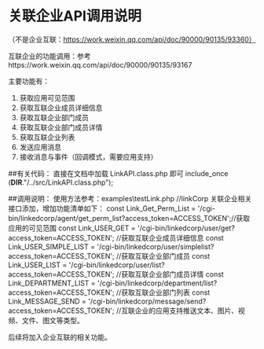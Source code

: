 # 关联企业API调用说明
（不是企业互联：https://work.weixin.qq.com/api/doc/90000/90135/93360）

互联企业的功能调用：参考https://work.weixin.qq.com/api/doc/90000/90135/93167

主要功能有：
1. 获取应用可见范围
1. 获取互联企业成员详细信息
1. 获取互联企业部门成员
1. 获取互联企业部门成员详情
1. 获取互联企业列表
1. 发送应用消息
1. 接收消息与事件（回调模式，需要应用支持）

##有关代码：
直接在文档中加载 LinkAPI.class.php 即可
include_once (__DIR__."/../src/LinkAPI.class.php");

##调用说明：
使用方法参考：examples\testLink.php
    //linkCorp 关联企业相关接口添加，增加功能清单如下：
    const Link_Get_Perm_List     = '/cgi-bin/linkedcorp/agent/get_perm_list?access_token=ACCESS_TOKEN';//获取应用的可见范围
    const Link_USER_GET          = '/cgi-bin/linkedcorp/user/get?access_token=ACCESS_TOKEN'; //获取互联企业成员详细信息
    const Link_USER_SIMPLE_LIST  = '/cgi-bin/linkedcorp/user/simplelist?access_token=ACCESS_TOKEN'; //获取互联企业部门成员
    const Link_USER_LIST         = '/cgi-bin/linkedcorp/user/list?access_token=ACCESS_TOKEN'; //获取互联企业部门成员详情
    const Link_DEPARTMENT_LIST   = '/cgi-bin/linkedcorp/department/list?access_token=ACCESS_TOKEN'; //获取互联企业部门列表
    const Link_MESSAGE_SEND      = '/cgi-bin/linkedcorp/message/send?access_token=ACCESS_TOKEN'; //互联企业的应用支持推送文本、图片、视频、文件、图文等类型。

后续将加入企业互联的相关功能。
